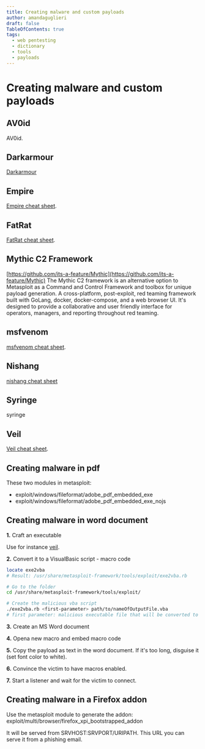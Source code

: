 ```yaml
---
title: Creating malware and custom payloads
author: amandaguglieri
draft: false
TableOfContents: true
tags:
  - web pentesting
  - dictionary
  - tools
  - payloads
---
```


# Creating malware and custom payloads


## AV0id

AV0id.


## Darkarmour

[Darkarmour](../darkarmour.md)

## Empire

[Empire cheat sheet](../empire.md).


## FatRat

[FatRat cheat sheet](../fatrat.md).


## Mythic C2 Framework

[https://github.com/its-a-feature/Mythic](https://github.com/its-a-feature/Mythic)
The Mythic C2 framework is an alternative option to Metasploit as a Command and Control Framework and toolbox for unique payload generation. A cross-platform, post-exploit, red teaming framework built with GoLang, docker, docker-compose, and a web browser UI. It's designed to provide a collaborative and user friendly interface for operators, managers, and reporting throughout red teaming.


## msfvenom

[msfvenom cheat sheet](../msfvenom.md).


## Nishang

[nishang cheat sheet](../nishang.md)

## Syringe

syringe


## Veil 

[Veil cheat sheet](../veil.md).


## Creating malware in pdf

These two modules in metasploit:

+ exploit/windows/fileformat/adobe_pdf_embedded_exe
+ exploit/windows/fileformat/adobe_pdf_embedded_exe_nojs 


## Creating malware in word document

**1.** Craft an executable

Use for instance [veil](../veil.md).

**2.** Convert it to a VisualBasic script - macro code

```bash
locate exe2vba
# Result: /usr/share/metasploit-framework/tools/exploit/exe2vba.rb

# Go to the folder
cd /usr/share/metasploit-framework/tools/exploit/

# Create the malicious vba script
./exe2vba.rb <first-parameter> path/to/nameOfOutputFile.vba
# first parameter: malicious executable file that will be converted to macro code. Take the path to the .exe file provided by veil
```

**3.** Create an MS Word document

**4.** Opena new macro and embed macro code

**5.** Copy the payload as text in the word document. If it's too long, disguise it (set font color to white).

**6.** Convince the victim to have macros enabled.

**7.** Start a listener and wait for the victim to connect.


## Creating malware in a Firefox addon

Use the metasploit module to generate the addon: exploit/multi/browser/firefox_xpi_bootstrapped_addon

It will be served from SRVHOST:SRVPORT/URIPATH. This URL you can serve it from a phishing email.
